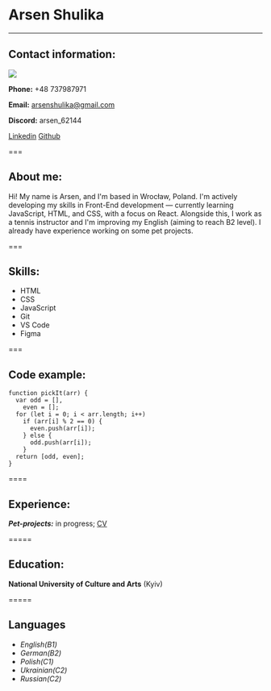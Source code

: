 # Arsen Shulika

---

## Contact information:

![](./../../FrontEnd%20projects/GoIT/GoiTLM/CV/foto.jpg")

**Phone:** +48 737987971

**Email:** arsenshulika@gmail.com

**Discord:** arsen_62144

[Linkedin](https://www.linkedin.com/feed/)
[Github](https://github.com/ArsenShulika)

===

## About me:

Hi! My name is Arsen, and I'm based in Wrocław, Poland.
I'm actively developing my skills in Front-End development — currently learning JavaScript, HTML, and CSS, with a focus on React. Alongside this, I work as a tennis instructor and I'm improving my English (aiming to reach B2 level). I already have experience working on some pet projects.

===

## Skills:

- HTML
- CSS
- JavaScript
- Git
- VS Code
- Figma

===

## Code example:

```
function pickIt(arr) {
  var odd = [],
    even = [];
  for (let i = 0; i < arr.length; i++)
    if (arr[i] % 2 == 0) {
      even.push(arr[i]);
    } else {
      odd.push(arr[i]);
    }
  return [odd, even];
}
```

====

## Experience:

**_Pet-projects:_** in progress;
[CV](arsenshulika.github.io/rsschool-cv/)

=====

## Education:

**National University of Culture and Arts** (Kyiv)

=====

## Languages

- _English(B1)_
- _German(B2)_
- _Polish(C1)_
- _Ukrainian(C2)_
- _Russian(C2)_
